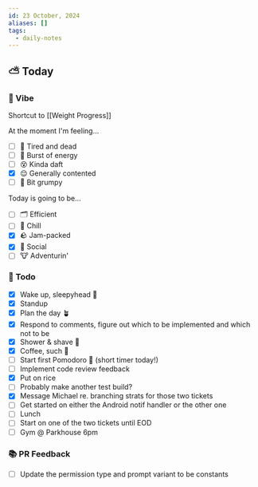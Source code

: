 ```yaml
---
id: 23 October, 2024
aliases: []
tags:
  - daily-notes
---
```



## ⛅ Today

### 🌙 Vibe
Shortcut to [[Weight Progress]]

At the moment I'm feeling...

- [ ] 🥱 Tired and dead
- [ ] 🤪 Burst of energy
- [ ] 😵 Kinda daft
- [x] 😌 Generally contented
- [ ] 😤 Bit grumpy

Today is going to be...

- [ ] 🗂️ Efficient
- [ ] 🧘 Chill
- [x] 🪨 Jam-packed
- [x] 🦋 Social
- [ ] 🐮 Adventurin'

### 🏃 Todo

- [x] Wake up, sleepyhead 🧊
- [x] Standup
- [x] Plan the day 🪴
- [x] Respond to comments, figure out which to be implemented and which not to be
- [x] Shower & shave 🛁
- [x] Coffee, such 💫
- [ ] Start first Pomodoro 🍅 (short timer today!)
- [ ] Implement code review feedback
- [x] Put on rice
- [ ] Probably make another test build?
- [x] Message Michael re. branching strats for those two tickets
- [ ] Get started on either the Android notif handler or the other one
- [ ] Lunch
- [ ] Start on one of the two tickets until EOD
- [ ] Gym @ Parkhouse 6pm

### 📚 PR Feedback

- [ ] Update the permission type and prompt variant to be constants

